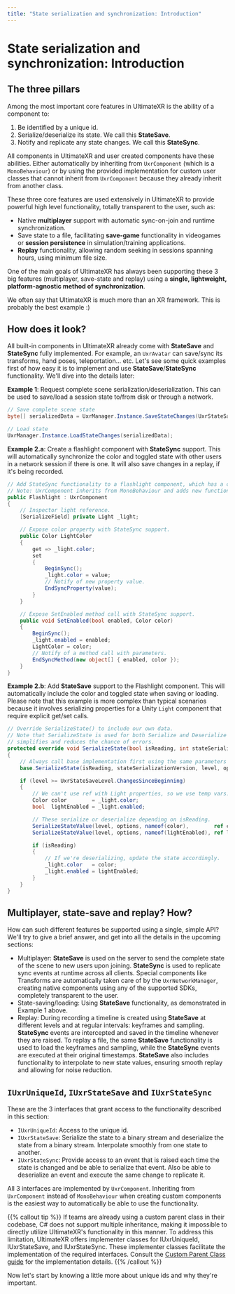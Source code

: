 ```yaml
---
title: "State serialization and synchronization: Introduction"
---
```


# State serialization and synchronization: Introduction

## The three pillars

Among the most important core features in UltimateXR is the ability of a component to:

1) Be identified by a unique id.
2) Serialize/deserialize its state. We call this **StateSave**.
3) Notify and replicate any state changes. We call this **StateSync**.

All components in UltimateXR and user created components have these abilities. Either automatically by inheriting from `UxrComponent` (which is a `MonoBehaviour`) or by using the provided implementation for custom user classes that cannot inherit from `UxrComponent` because they already inherit from another class.

These three core features are used extensively in UltimateXR to provide powerful high level functionality, totally transparent to the user, such as:

- Native **multiplayer** support with automatic sync-on-join and runtime synchronization.
- Save state to a file, facilitating **save-game** functionality in videogames or **session persistence** in simulation/training applications.
- **Replay** functionality, allowing random seeking in sessions spanning hours, using minimum file size.

One of the main goals of UltimateXR has always been supporting these 3 big features (multiplayer, save-state and replay) using a **single, lightweight, platform-agnostic method of synchronization**.

We often say that UltimateXR is much more than an XR framework. This is probably the best example :)

## How does it look?

All built-in components in UltimateXR already come with **StateSave** and **StateSync** fully implemented. For example, an `UxrAvatar` can save/sync its transforms, hand poses, teleportation... etc.
Let's see some quick examples first of how easy it is to implement and use **StateSave**/**StateSync** functionality. We'll dive into the details later:

**Example 1**: Request complete scene serialization/deserialization. This can be used to save/load a session state to/from disk or through a network.

```c#
// Save complete scene state
byte[] serializedData = UxrManager.Instance.SaveStateChanges(UxrStateSaveLevel.Complete, UxrSerializationFormat.BinaryUncompressed);

// Load state
UxrManager.Instance.LoadStateChanges(serializedData);
```

**Example 2.a**: Create a flashlight component with **StateSync** support. This will automatically synchronize the color and toggled state with other users in a network session if there is one. It will also save changes in a replay, if it's being recorded.

```c#
// Add StateSync functionality to a flashlight component, which has a colored light that can be toggled on/off.
// Note: UxrComponent inherits from MonoBehaviour and adds new functionality, including syncing.
public Flashlight : UxrComponent
{
	// Inspector light reference.
	[SerializeField] private Light _light;

	// Expose color property with StateSync support.
	public Color LightColor
	{
		get => _light.color;
		set
		{
			BeginSync();
			_light.color = value;
			// Notify of new property value.
			EndSyncProperty(value);
		}
	}

	// Expose SetEnabled method call with StateSync support.
	public void SetEnabled(bool enabled, Color color)
	{
		BeginSync();
		_light.enabled = enabled;
		LightColor = color;
		// Notify of a method call with parameters.
		EndSyncMethod(new object[] { enabled, color });
	}
}
```

**Example 2.b**: Add **StateSave** support to the Flashlight component. This will automatically include the color and toggled state when saving or loading.
Please note that this example is more complex than typical scenarios because it involves serializing properties for a Unity `Light` component that require explicit get/set calls.
```c#
// Override SerializeState() to include our own data.
// Note that SerializeState is used for both Serialize and Deserialize operations, which
// simplifies and reduces the chance of errors.
protected override void SerializeState(bool isReading, int stateSerializationVersion, UxrStateSaveLevel level, UxrStateSaveOptions options)
{
	// Always call base implementation first using the same parameters
	base.SerializeState(isReading, stateSerializationVersion, level, options);

	if (level >= UxrStateSaveLevel.ChangesSinceBeginning)
	{
		// We can't use ref with Light properties, so we use temp vars.
		Color color        = _light.color;
		bool  lightEnabled = _light.enabled;

		// These serialize or deserialize depending on isReading.
		SerializeStateValue(level, options, nameof(color),        ref color);
		SerializeStateValue(level, options, nameof(lightEnabled), ref lightEnabled);

		if (isReading)
		{
			// If we're deserializing, update the state accordingly.
			_light.color   = color;
			_light.enabled = lightEnabled;
		}
	}
}
```

## Multiplayer, state-save and replay? How?

How can such different features be supported using a single, simple API?
We'll try to give a brief answer, and get into all the details in the upcoming sections:

- Multiplayer: **StateSave** is used on the server to send the complete state of the scene to new users upon joining. **StateSync** is used to replicate sync events at runtime across all clients. Special components like Transforms are automatically taken care of by the `UxrNetworkManager`, creating native components using any of the supported SDKs, completely transparent to the user.
- State-saving/loading: Using **StateSave** functionality, as demonstrated in Example 1 above.
- Replay: During recording a timeline is created using **StateSave** at different levels and at regular intervals: keyframes and sampling. **StateSync** events are intercepted and saved in the timeline whenever they are raised. To replay a file, the same **StateSave** functionality is used to load the keyframes and sampling, while the **StateSync** events are executed at their original timestamps. **StateSave** also includes functionality to interpolate to new state values, ensuring smooth replay and allowing for noise reduction.

## `IUxrUniqueId`, `IUxrStateSave` and `IUxrStateSync`

These are the 3 interfaces that grant access to the functionality described in this section:
- `IUxrUniqueId`: Access to the unique id.
- `IUxrStateSave`: Serialize the state to a binary stream and deserialize the state from a binary stream. Interpolate smoothly from one state to another.
- `IUxrStateSync`: Provide access to an event that is raised each time the state is changed and be able to serialize that event. Also be able to deserialize an event and execute the same change to replicate it.

All 3 interfaces are implemented by `UxrComponent`. Inheriting from `UxrComponent` instead of `MonoBehaviour` when creating custom components is the easiest way to automatically be able to use the functionality.

{{% callout tip %}}
If teams are already using a custom parent class in their codebase, C# does not support multiple inheritance, making it impossible to directly utilize UltimateXR's functionality in this manner. To address this limitation, UltimateXR offers implementer classes for IUxrUniqueId, IUxrStateSave, and IUxrStateSync. These implementer classes facilitate the implementation of the required interfaces.
Consult the [Custom Parent Class guide](/docs/programming-guide/state-serialization-and-synchronization-custom-parent-class) for the implementation details.
{{% /callout %}}

Now let's start by knowing a little more about unique ids and why they're important.